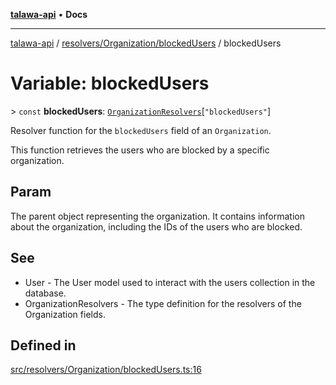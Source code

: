 [**talawa-api**](../../../../README.md) • **Docs**

***

[talawa-api](../../../../modules.md) / [resolvers/Organization/blockedUsers](../README.md) / blockedUsers

# Variable: blockedUsers

\> `const` **blockedUsers**: [`OrganizationResolvers`](../../../../types/generatedGraphQLTypes/type-aliases/OrganizationResolvers.md)\[`"blockedUsers"`\]

Resolver function for the `blockedUsers` field of an `Organization`.

This function retrieves the users who are blocked by a specific organization.

## Param

The parent object representing the organization. It contains information about the organization, including the IDs of the users who are blocked.

## See

 - User - The User model used to interact with the users collection in the database.
 - OrganizationResolvers - The type definition for the resolvers of the Organization fields.

## Defined in

[src/resolvers/Organization/blockedUsers.ts:16](https://github.com/PalisadoesFoundation/talawa-api/blob/0e711c6a6b57f55ab5776fc9c8edfc5ebc0b3d70/src/resolvers/Organization/blockedUsers.ts#L16)
